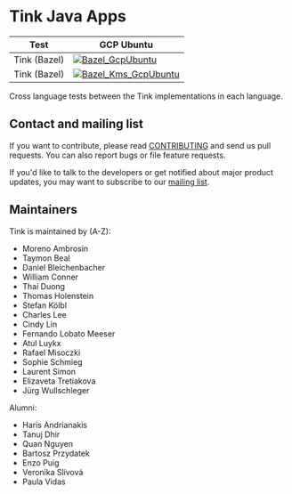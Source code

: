 # Tink Java Apps

<!-- GCP Ubuntu --->

[tink_cross_lang_tests_bazel_badge_gcp_ubuntu]: https://storage.googleapis.com/tink-kokoro-build-badges/tink-cross-lang-tests-bazel-gcp-ubuntu.svg
[tink_cross_lang_tests_bazel_kms_badge_gcp_ubuntu]: https://storage.googleapis.com/tink-kokoro-build-badges/tink-cross-lang-tests-bazel-kms-gcp-ubuntu.svg

**Test**     | **GCP Ubuntu**
------------ | --------------
Tink (Bazel) | [![Bazel_GcpUbuntu][tink_cross_lang_tests_bazel_badge_gcp_ubuntu]](#)
Tink (Bazel) | [![Bazel_Kms_GcpUbuntu][tink_cross_lang_tests_bazel_badge_gcp_ubuntu]](#)

Cross language tests between the Tink implementations in each language.

## Contact and mailing list

If you want to contribute, please read [CONTRIBUTING](docs/CONTRIBUTING.md) and
send us pull requests. You can also report bugs or file feature requests.

If you'd like to talk to the developers or get notified about major product
updates, you may want to subscribe to our
[mailing list](https://groups.google.com/forum/#!forum/tink-users).

## Maintainers

Tink is maintained by (A-Z):

-   Moreno Ambrosin
-   Taymon Beal
-   Daniel Bleichenbacher
-   William Conner
-   Thai Duong
-   Thomas Holenstein
-   Stefan Kölbl
-   Charles Lee
-   Cindy Lin
-   Fernando Lobato Meeser
-   Atul Luykx
-   Rafael Misoczki
-   Sophie Schmieg
-   Laurent Simon
-   Elizaveta Tretiakova
-   Jürg Wullschleger

Alumni:

-   Haris Andrianakis
-   Tanuj Dhir
-   Quan Nguyen
-   Bartosz Przydatek
-   Enzo Puig
-   Veronika Slívová
-   Paula Vidas

